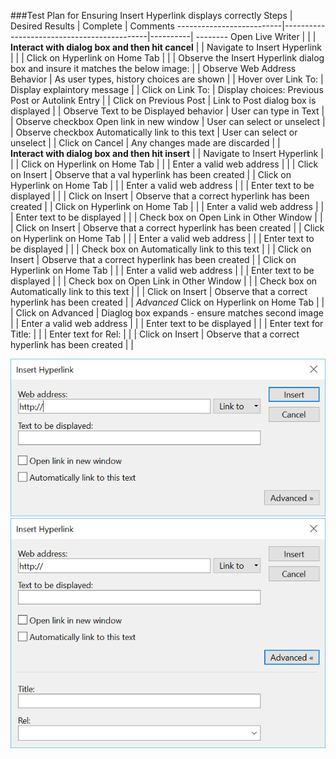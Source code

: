 ###Test Plan for Ensuring Insert Hyperlink displays correctly
Steps                  | Desired Results                | Complete | Comments
--------------------------|--------------------------------------------|----------| --------
Open Live Writer  |   |  |
**Interact with dialog box and then hit cancel** |  | 
Navigate to Insert Hyperlink |  |  | 
Click on Hyperlink on Home Tab | | |
Observe the Insert Hyperlink dialog box and insure it matches the below image:  | |
Observe Web Address Behavior | As user types, history choices are shown | | 
Hover over Link To: | Display explaintory message | | 
Click on Link To: | Display choices: Previous Post or Autolink Entry  |  |
Click on Previous Post | Link to Post dialog box is displayed | | 
Observe Text to be Displayed behavior | User can type in Text | |
Observe checkbox Open link in new window | User can select or unselect | | 
Observe checkbox Automatically link to this text | User can select or unselect | | 
Click on Cancel | Any changes made are discarded | |  
**Interact with dialog box and then hit insert** | |
Navigate to Insert Hyperlink |  |  | 
Click on Hyperlink on Home Tab | | |
Enter a valid web address | | |
Click on Insert | Observe that a val hyperlink has been created | | 
Click on Hyperlink on Home Tab | | |
Enter a valid web address | | |
Enter text to be displayed | | | 
Click on Insert | Observe that a correct hyperlink has been created | | 
Click on Hyperlink on Home Tab | | |
Enter a valid web address | | |
Enter text to be displayed | | | 
Check box on Open Link in Other Window | | |
Click on Insert | Observe that a correct hyperlink has been created | | 
Click on Hyperlink on Home Tab | | |
Enter a valid web address | | |
Enter text to be displayed | | | 
Check box on Automatically link to this text | | |
Click on Insert | Observe that a correct hyperlink has been created | | 
Click on Hyperlink on Home Tab | | |
Enter a valid web address | | |
Enter text to be displayed | | | 
Check box on Open Link in Other Window | | |
Check box on Automatically link to this text | | |
Click on Insert | Observe that a correct hyperlink has been created | | 
*Advanced*
Click on Hyperlink on Home Tab | | |
Click on Advanced | Diaglog box expands - ensure matches second image  | |
Enter a valid web address | | |
Enter text to be displayed | | | 
Enter text for Title: | | | 
Enter text for Rel:  | | | 
Click on Insert | Observe that a correct hyperlink has been created | |

![Insert Hyperlink Dialog Box](images/insertHyperlinkDialogBox.png)
![Insert Hyperlink Dialog Box Advanced ](images/insertHyperlinkDialogBoxAdvanced.png)
